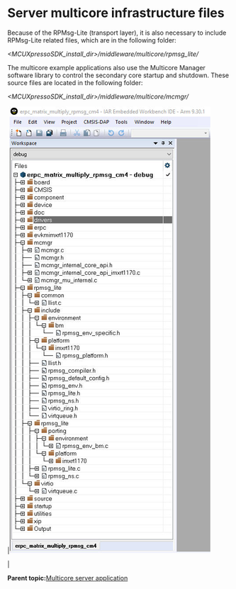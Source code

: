 # Server multicore infrastructure files

Because of the RPMsg-Lite \(transport layer\), it is also necessary to include RPMsg-Lite related files, which are in the following folder:

*<MCUXpressoSDK\_install\_dir\>/middleware/multicore/rpmsg\_lite/*

The multicore example applications also use the Multicore Manager software library to control the secondary core startup and shutdown. These source files are located in the following folder:

*<MCUXpressoSDK\_install\_dir\>/middleware/multicore/mcmgr/*

|![](../images/server_multicore_infrastructure_files.jpg "Server multicore infrastructure files")

|

**Parent topic:**[Multicore server application](../topics/multicore_server_application.md)

